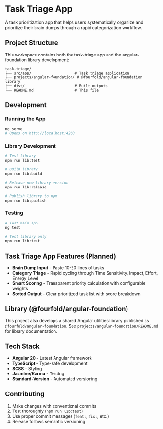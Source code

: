 # Task Triage App

A task prioritization app that helps users systematically organize and prioritize their brain dumps through a rapid categorization workflow.

## Project Structure

This workspace contains both the task-triage app and the angular-foundation library development:

```
task-triage/
├── src/app/                    # Task triage application
├── projects/angular-foundation/ # @fourfold/angular-foundation library
├── dist/                       # Built outputs
└── README.md                   # This file
```

## Development

### Running the App
```bash
ng serve
# Opens on http://localhost:4200
```

### Library Development
```bash
# Test library
npm run lib:test

# Build library
npm run lib:build

# Release new library version
npm run lib:release

# Publish library to npm
npm run lib:publish
```

### Testing
```bash
# Test main app
ng test

# Test library only
npm run lib:test
```

## Task Triage App Features (Planned)

- **Brain Dump Input** - Paste 10-20 lines of tasks
- **Category Triage** - Rapid cycling through Time Sensitivity, Impact, Effort, Energy Level
- **Smart Scoring** - Transparent priority calculation with configurable weights
- **Sorted Output** - Clear prioritized task list with score breakdown

## Library (@fourfold/angular-foundation)

This project also develops a shared Angular utilities library published as `@fourfold/angular-foundation`. See `projects/angular-foundation/README.md` for library documentation.

## Tech Stack

- **Angular 20** - Latest Angular framework
- **TypeScript** - Type-safe development
- **SCSS** - Styling
- **Jasmine/Karma** - Testing
- **Standard-Version** - Automated versioning

## Contributing

1. Make changes with conventional commits
2. Test thoroughly (`npm run lib:test`)
3. Use proper commit messages (`feat:`, `fix:`, etc.)
4. Release follows semantic versioning